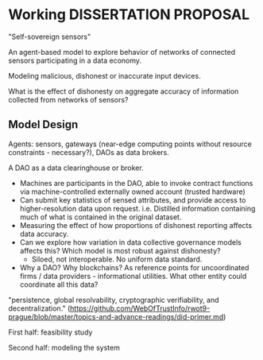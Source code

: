 # Working DISSERTATION PROPOSAL

"Self-sovereign sensors"

An agent-based model to explore behavior of networks of connected sensors participating in a data economy.

Modeling malicious, dishonest or inaccurate input devices.

  What is the effect of dishonesty on aggregate accuracy of information collected from networks of sensors?

## Model Design

Agents: sensors, gateways (near-edge computing points without resource constraints - necessary?), DAOs as data brokers.

A DAO as a data clearinghouse or broker.
- Machines are participants in the DAO, able to invoke contract functions via machine-controlled externally owned account (trusted hardware)
- Can submit key statistics of sensed attributes, and provide access to higher-resolution data upon request. i.e. Distilled information containing much of what is contained in the original dataset.
- Measuring the effect of how proportions of dishonest reporting affects data accuracy.
- Can we explore how variation in data collective governance models affects this? Which model is most robust against dishonesty?
  - Siloed, not interoperable. No uniform data standard.
- Why a DAO? Why blockchains? As reference points for uncoordinated firms / data providers - informational utilities. What other entity could coordinate all this data?


"persistence, global resolvability, cryptographic verifiability, and decentralization." (https://github.com/WebOfTrustInfo/rwot9-prague/blob/master/topics-and-advance-readings/did-primer.md)



First half: feasibility study

Second half: modeling the system
